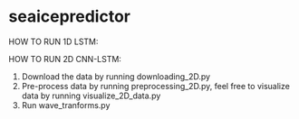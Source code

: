 # seaicepredictor
HOW TO RUN 1D LSTM:


HOW TO RUN 2D CNN-LSTM:
1. Download the data by running downloading_2D.py
2. Pre-process data by running preprocessing_2D.py, feel free to visualize data by running visualize_2D_data.py
3. Run wave_tranforms.py
